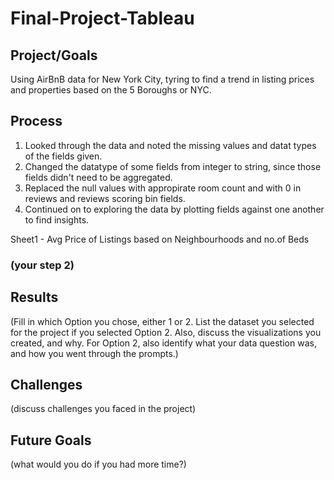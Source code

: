 # Final-Project-Tableau

## Project/Goals
Using AirBnB data for New York City, tyring to find a trend in listing prices and 
  properties based on the 5 Boroughs or NYC.

## Process
1. Looked through the data and noted the missing values and datat types of the fields given.
2. Changed the datatype of some fields from integer to string, since those fields didn't need to be aggregated.
3. Replaced the null values with appropirate room count and with 0 in reviews and reviews scoring bin fields.
4. Continued on to exploring the data by plotting fields against one another to find insights.

  Sheet1 - Avg Price of Listings based on Neighbourhoods and no.of Beds
### (your step 2)

## Results
(Fill in which Option you chose, either 1 or 2. List the dataset you selected for the project if you selected Option 2. Also, discuss the visualizations you created, and why. For Option 2, also identify what your data question was, and how you went through the prompts.)

## Challenges 
(discuss challenges you faced in the project)

## Future Goals
(what would you do if you had more time?)
